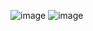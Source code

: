  ![image](https://media1.tenor.com/m/VHt8TbId7CoAAAAC/towa-slow-damage.gif)   ![image](https://i.pinimg.com/736x/8e/75/ec/8e75ecbe934ac6648b15f0331fcb07a3.jpg)
